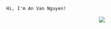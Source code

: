 ```html
Hi, I'm An Van Nguyen!
```

<p align="center">
  <a href="https://skillicons.dev">
    <img src="https://skillicons.dev/icons?i=react,nodejs,java,spring,python,net"/>
  </a>
</p>
<!-- typescript,nextjs,angular, -->
